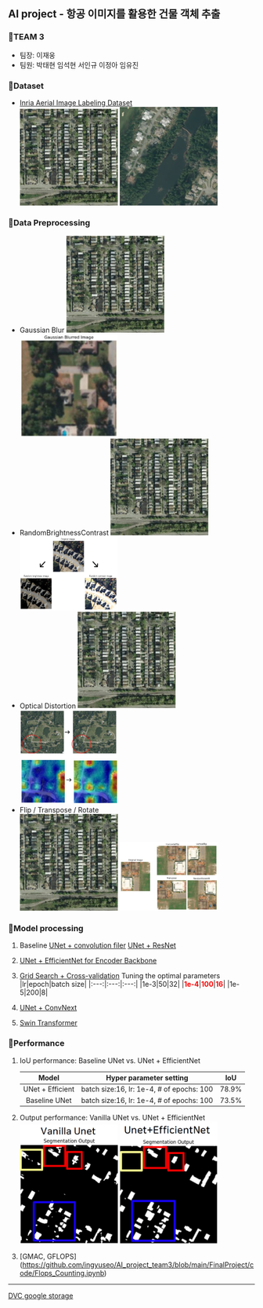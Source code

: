 ﻿## AI project - 항공 이미지를 활용한 건물 객체 추출

### :radio_button:TEAM 3
- 팀장: 이재웅
- 팀원: 박태현 임석현 서인규 이정아 임유진

### :radio_button:Dataset
- [Inria Aerial Image Labeling Dataset](https://www.kaggle.com/datasets/huanranye/inria-aerial-image-labeling-dataset/)  
  <img src="./img/data1.png" width="200" /> <img src="./img/data2.png" width="200" />
### :radio_button:Data Preprocessing
- Gaussian Blur
  <img src="./img/data1.png" width="200" /> <img src="./img/gaussianBlur.jpg" width="200" />
- RandomBrightnessContrast
  <img src="./img/data1.png" width="200" /> <img src="./img/RBC.jpg" width="200" />
- Optical Distortion
  <img src="./img/data1.png" width="200" /> <img src="./img/distortion.jpg" width="200" />
- Flip / Transpose / Rotate  
  <img src="./img/data1.png" width="200" /> <img src="./img/flip.jpg" width="200" />
  
### :radio_button:Model processing
1) Baseline
  [UNet + convolution filer](https://github.com/ingyuseo/AI_project_team3/blob/main/FinalProject/code/Baseline.ipynb)
  [UNet + ResNet](https://github.com/ingyuseo/AI_project_team3/blob/main/FinalProject/code/UnetVanila_UnetResnet_Week13.ipynb)
    
2) [UNet + EfficientNet for Encoder Backbone](https://github.com/ingyuseo/AI_project_team3/blob/main/FinalProject/code/Unet_efficientnet.ipynb)

3) [Grid Search + Cross-validation](https://github.com/ingyuseo/AI_project_team3/blob/main/FinalProject/code/GridsearchCV.ipynb)
  Tuning the optimal parameters
    |lr|epoch|batch size|
    |:---:|:---:|:---:|
    |1e-3|50|32|
    |<span style="color:red">**1e-4**</span>|<span style="color:red">**100**</span>|<span style="color:red">**16**</span>|
    |1e-5|200|8|

4) [UNet + ConvNext](https://github.com/ingyuseo/AI_project_team3/blob/main/FinalProject/code/Unet_ConvNext.ipynb)

5) [Swin Transformer](https://github.com/ingyuseo/AI_project_team3/blob/main/FinalProject/code/Upernet_Swin.ipynb)

### :radio_button:Performance
1) IoU performance: Baseline UNet vs. UNet + EfficientNet
   <!--<img src="./img/iou.png" width="600" /> -->
    |Model|Hyper parameter setting|IoU|
    |:---:|:---:|:---:|
    |UNet + Efficient|batch size:16, lr: 1e-4, # of epochs: 100|78.9%|
    |Baseline UNet|batch size:16, lr: 1e-4, # of epochs: 100|73.5%|
   
2) Output performance: Vanilla UNet vs. UNet + EfficientNet  
  <img src="./img/vanillaU.png" width="200" /> <img src="./img/Ueffi.png" width="200" />
   
3) [GMAC, GFLOPS] 
 (https://github.com/ingyuseo/AI_project_team3/blob/main/FinalProject/code/Flops_Counting.ipynb)


---
[DVC google storage](https://drive.google.com/drive/folders/11Jspj2-U19l0dgJj56GoSFkup0A0qjtV)
